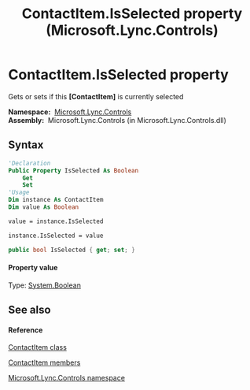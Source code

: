 ﻿---
title: ContactItem.IsSelected property  (Microsoft.Lync.Controls)
TOCTitle: 'IsSelected property '
ms:assetid: P:Microsoft.Lync.Controls.ContactItem.IsSelected_DI_3_UC_OCS14MrefLyncWPF
ms:mtpsurl: https://msdn.microsoft.com/en-us/library/microsoft.lync.controls.contactitem.isselected_di_3_uc_ocs14mreflyncwpf(v=office.15)
ms:contentKeyID: 48601508
ms.date: 07/28/2014
mtps_version: v=office.15
f1_keywords:
- Microsoft.Lync.Controls.ContactItem.IsSelected
dev_langs:
- CSharp
- JScript
- VB
- other
---

# ContactItem.IsSelected property

Gets or sets if this **\[ContactItem\]** is currently selected

**Namespace:**  [Microsoft.Lync.Controls](microsoft-lync-controls-namespace_1.md)  
**Assembly:**  Microsoft.Lync.Controls (in Microsoft.Lync.Controls.dll)

## Syntax

``` vb
'Declaration
Public Property IsSelected As Boolean
    Get
    Set
'Usage
Dim instance As ContactItem
Dim value As Boolean

value = instance.IsSelected

instance.IsSelected = value
```

``` csharp
public bool IsSelected { get; set; }
```

#### Property value

Type: [System.Boolean](http://msdn2.microsoft.com/en-us/library/a28wyd50)  

## See also

#### Reference

[ContactItem class](contactitem-class-microsoft-lync-controls_1.md)

[ContactItem members](contactitem-members-microsoft-lync-controls_1.md)

[Microsoft.Lync.Controls namespace](microsoft-lync-controls-namespace_1.md)

